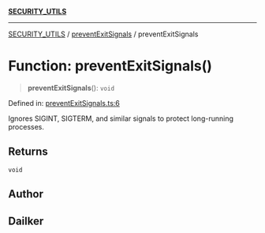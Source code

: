 [**SECURITY_UTILS**](../../README.md)

***

[SECURITY_UTILS](../../README.md) / [preventExitSignals](../README.md) / preventExitSignals

# Function: preventExitSignals()

> **preventExitSignals**(): `void`

Defined in: [preventExitSignals.ts:6](https://github.com/dailker/everyutil-js/blob/7799f3f003cb23f425be3f1c83c38483e2648188/src/security/preventExitSignals.ts#L6)

Ignores SIGINT, SIGTERM, and similar signals to protect long-running processes.

## Returns

`void`

## Author

## Dailker
